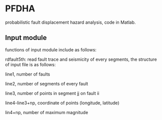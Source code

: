 # PFDHA
probabilistic fault displacement  hazard analysis, code in Matlab.

Input module 
------------
functions of input module include as follows:

rdfault5th: read fault trace and seismicity of every segments, the structure of input file is as follows:

  line1, number of faults

  line2, number of segments of every fault

  line3, number of points in segment jj on fault ii

  line4-line3+np, coordinate of points (longitude, latitude)

  lin4+np, number of maximum magnitude


